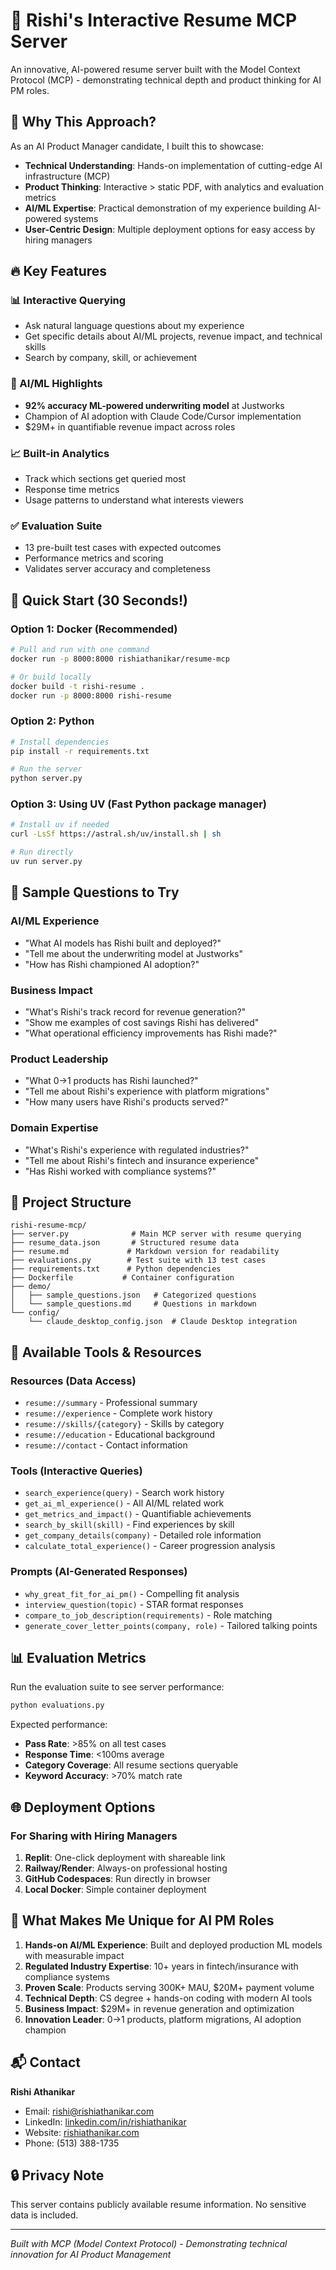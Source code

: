 # 🚀 Rishi's Interactive Resume MCP Server

An innovative, AI-powered resume server built with the Model Context Protocol (MCP) - demonstrating technical depth and product thinking for AI PM roles.

## 🎯 Why This Approach?

As an AI Product Manager candidate, I built this to showcase:
- **Technical Understanding**: Hands-on implementation of cutting-edge AI infrastructure (MCP)
- **Product Thinking**: Interactive > static PDF, with analytics and evaluation metrics
- **AI/ML Expertise**: Practical demonstration of my experience building AI-powered systems
- **User-Centric Design**: Multiple deployment options for easy access by hiring managers

## 🔥 Key Features

### 📊 Interactive Querying
- Ask natural language questions about my experience
- Get specific details about AI/ML projects, revenue impact, and technical skills
- Search by company, skill, or achievement

### 🤖 AI/ML Highlights
- **92% accuracy ML-powered underwriting model** at Justworks
- Champion of AI adoption with Claude Code/Cursor implementation
- $29M+ in quantifiable revenue impact across roles

### 📈 Built-in Analytics
- Track which sections get queried most
- Response time metrics
- Usage patterns to understand what interests viewers

### ✅ Evaluation Suite
- 13 pre-built test cases with expected outcomes
- Performance metrics and scoring
- Validates server accuracy and completeness

## 🚀 Quick Start (30 Seconds!)

### Option 1: Docker (Recommended)
```bash
# Pull and run with one command
docker run -p 8000:8000 rishiathanikar/resume-mcp

# Or build locally
docker build -t rishi-resume .
docker run -p 8000:8000 rishi-resume
```

### Option 2: Python
```bash
# Install dependencies
pip install -r requirements.txt

# Run the server
python server.py
```

### Option 3: Using UV (Fast Python package manager)
```bash
# Install uv if needed
curl -LsSf https://astral.sh/uv/install.sh | sh

# Run directly
uv run server.py
```

## 💭 Sample Questions to Try

### AI/ML Experience
- "What AI models has Rishi built and deployed?"
- "Tell me about the underwriting model at Justworks"
- "How has Rishi championed AI adoption?"

### Business Impact
- "What's Rishi's track record for revenue generation?"
- "Show me examples of cost savings Rishi has delivered"
- "What operational efficiency improvements has Rishi made?"

### Product Leadership
- "What 0→1 products has Rishi launched?"
- "Tell me about Rishi's experience with platform migrations"
- "How many users have Rishi's products served?"

### Domain Expertise
- "What's Rishi's experience with regulated industries?"
- "Tell me about Rishi's fintech and insurance experience"
- "Has Rishi worked with compliance systems?"

## 📁 Project Structure

```
rishi-resume-mcp/
├── server.py              # Main MCP server with resume querying
├── resume_data.json       # Structured resume data
├── resume.md             # Markdown version for readability
├── evaluations.py        # Test suite with 13 test cases
├── requirements.txt      # Python dependencies
├── Dockerfile           # Container configuration
├── demo/
│   ├── sample_questions.json   # Categorized questions
│   └── sample_questions.md     # Questions in markdown
└── config/
    └── claude_desktop_config.json  # Claude Desktop integration
```

## 🔧 Available Tools & Resources

### Resources (Data Access)
- `resume://summary` - Professional summary
- `resume://experience` - Complete work history
- `resume://skills/{category}` - Skills by category
- `resume://education` - Educational background
- `resume://contact` - Contact information

### Tools (Interactive Queries)
- `search_experience(query)` - Search work history
- `get_ai_ml_experience()` - All AI/ML related work
- `get_metrics_and_impact()` - Quantifiable achievements
- `search_by_skill(skill)` - Find experiences by skill
- `get_company_details(company)` - Detailed role information
- `calculate_total_experience()` - Career progression analysis

### Prompts (AI-Generated Responses)
- `why_great_fit_for_ai_pm()` - Compelling fit analysis
- `interview_question(topic)` - STAR format responses
- `compare_to_job_description(requirements)` - Role matching
- `generate_cover_letter_points(company, role)` - Tailored talking points

## 📊 Evaluation Metrics

Run the evaluation suite to see server performance:

```python
python evaluations.py
```

Expected performance:
- **Pass Rate**: >85% on all test cases
- **Response Time**: <100ms average
- **Category Coverage**: All resume sections queryable
- **Keyword Accuracy**: >70% match rate

## 🌐 Deployment Options

### For Sharing with Hiring Managers

1. **Replit**: One-click deployment with shareable link
2. **Railway/Render**: Always-on professional hosting
3. **GitHub Codespaces**: Run directly in browser
4. **Local Docker**: Simple container deployment

## 🎯 What Makes Me Unique for AI PM Roles

1. **Hands-on AI/ML Experience**: Built and deployed production ML models with measurable impact
2. **Regulated Industry Expertise**: 10+ years in fintech/insurance with compliance systems
3. **Proven Scale**: Products serving 300K+ MAU, $20M+ payment volume
4. **Technical Depth**: CS degree + hands-on coding with modern AI tools
5. **Business Impact**: $29M+ in revenue generation and optimization
6. **Innovation Leader**: 0→1 products, platform migrations, AI adoption champion

## 📬 Contact

**Rishi Athanikar**
- Email: rishi@rishiathanikar.com
- LinkedIn: [linkedin.com/in/rishiathanikar](https://linkedin.com/in/rishiathanikar)
- Website: [rishiathanikar.com](https://www.rishiathanikar.com)
- Phone: (513) 388-1735

## 🔒 Privacy Note

This server contains publicly available resume information. No sensitive data is included.

---

*Built with MCP (Model Context Protocol) - Demonstrating technical innovation for AI Product Management*